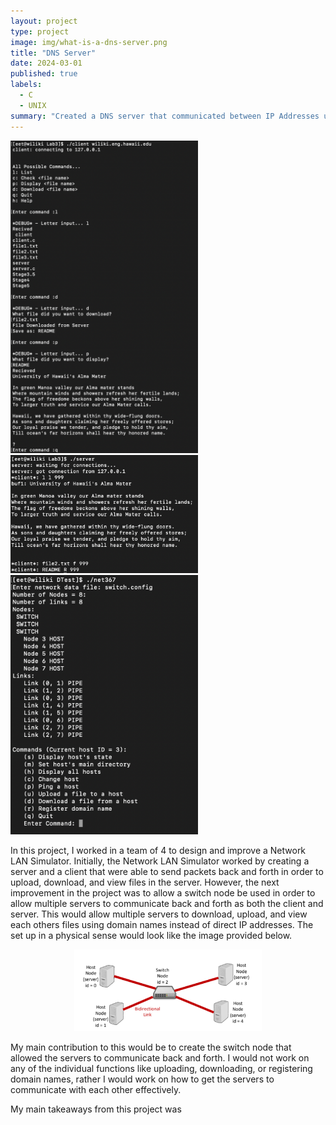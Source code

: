 ```yaml
---
layout: project
type: project
image: img/what-is-a-dns-server.png
title: "DNS Server"
date: 2024-03-01
published: true
labels:
  - C
  - UNIX
summary: "Created a DNS server that communicated between IP Addresses using domain names which allows for downloading and uploading files from different servers."
---
```


<div class="text-center p-4">
  <img width="300px" src="../img/dnsexample.png" class="img-thumbnail" >
  <img width="300px" src="../img/dnsexample2.png" class="img-thumbnail" >
  <img width="300px" src="../img/dnsexample3.png" class="img-thumbnail" >
</div>

In this project, I worked in a team of 4 to design and improve a Network LAN Simulator. Initially, the Network LAN Simulator worked by creating a server and a client that were able to send packets back and forth in order to upload, download, and view files in the server. However, the next improvement in the project was to allow a switch node be used in order to allow multiple servers to communicate back and forth as both the client and server. This would allow multiple servers to download, upload, and view each others files using domain names instead of direct IP addresses. The set up in a physical sense would look like the image provided below.

<center> <img width="300px" src="../img/dnsexample4.png" class="img-thumbnail" > </center>

My main contribution to this would be to create the switch node that allowed the servers to communicate back and forth. I would not work on any of the individual functions like uploading, downloading, or registering domain names, rather I would work on how to get the servers to communicate with each other effectively.

My main takeaways from this project was 
